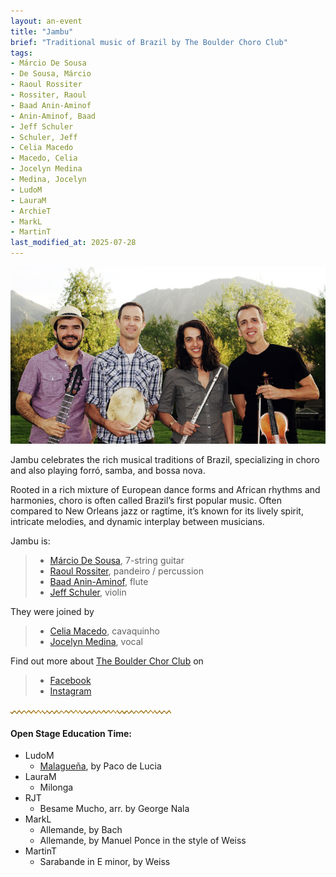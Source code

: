 ```yaml
---
layout: an-event
title: "Jambu"
brief: "Traditional music of Brazil by The Boulder Choro Club"
tags:
- Márcio De Sousa
- De Sousa, Márcio
- Raoul Rossiter
- Rossiter, Raoul
- Baad Anin-Aminof
- Anin-Aminof, Baad
- Jeff Schuler
- Schuler, Jeff
- Celia Macedo
- Macedo, Celia
- Jocelyn Medina
- Medina, Jocelyn
- LudoM
- LauraM
- ArchieT
- MarkL
- MartinT
last_modified_at: 2025-07-28
---
```

![Jambu - a group playing choro music](/pics/20250728-Jambu.jpg)

Jambu celebrates the rich musical traditions of Brazil, specializing in choro and also playing forró, samba, and bossa nova.  

Rooted in a rich mixture of European dance forms and African rhythms and harmonies, choro is often called Brazil’s first popular music. Often compared to New Orleans jazz or ragtime, it’s known for its lively spirit, intricate melodies, and dynamic interplay between musicians.  

Jambu is:
> * [Márcio De Sousa](https://www.instagram.com/marcio_desousa/?hl=en), 7-string guitar
> * [Raoul Rossiter](https://www.linkedin.com/in/raoul-rossiter-03593311), pandeiro / percussion
> * [Baad Anin-Aminof](https://github.com/budaminof), flute
> * [Jeff Schuler](https://www.instagram.com/digmob/?hl=en), violin

They were joined by
> * [Celia Macedo](https://www.rockymountainendoflifecollective.com/bios#block-d39c205cbb18ebc11af6), cavaquinho
> * [Jocelyn Medina](https://www.jocelynmedina.com/), vocal

Find out more about <ins>The Boulder Chor Club</ins> on
> * [Facebook](https://www.facebook.com/groups/boulder.choro.club/posts/29669332516048830/)
> * [Instagram](https://www.instagram.com/p/DGUC2_msT_l/)

![line](/pics/wgly-line.png)

#### Open Stage Education Time: ####
* LudoM
   - [Malagueña](https://www.youtube.com/watch?v=e1aA-WXbnho), by Paco de Lucia
* LauraM
   - Milonga
* RJT
   - Besame Mucho, arr. by George Nala
* MarkL
   - Allemande, by Bach
   - Allemande, by Manuel Ponce in the style of Weiss
* MartinT
   - Sarabande in E minor, by Weiss

